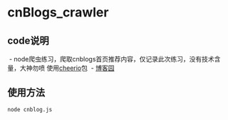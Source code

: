 # cnBlogs_crawler
## code说明
  - node爬虫练习，爬取cnblogs首页推荐内容，仅记录此次练习，没有技术含量，大神勿喷 使用[cheerio](https://github.com/cheeriojs/cheerio)包
  - [博客园](https://www.cnblogs.com/)
## 使用方法
`node cnblog.js`
